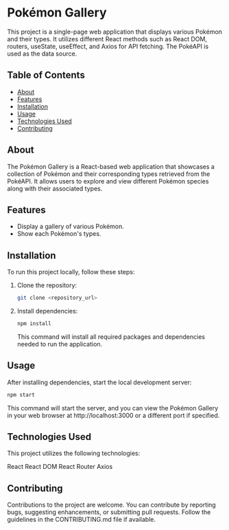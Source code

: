 # Pokémon Gallery

This project is a single-page web application that displays various Pokémon and their types. It utilizes different React methods such as React DOM, routers, useState, useEffect, and Axios for API fetching. The PokéAPI is used as the data source.

## Table of Contents

- [About](#about)
- [Features](#features)
- [Installation](#installation)
- [Usage](#usage)
- [Technologies Used](#technologies-used)
- [Contributing](#contributing)

## About

The Pokémon Gallery is a React-based web application that showcases a collection of Pokémon and their corresponding types retrieved from the PokéAPI. It allows users to explore and view different Pokémon species along with their associated types.

## Features

- Display a gallery of various Pokémon.
- Show each Pokémon's types.

## Installation

To run this project locally, follow these steps:

1. Clone the repository:

    ```bash
    git clone <repository_url>
    ```

2. Install dependencies:

    ```bash
    npm install
    ```

    This command will install all required packages and dependencies needed to run the application.

## Usage

After installing dependencies, start the local development server:

```bash
npm start
```
This command will start the server, and you can view the Pokémon Gallery in your web browser at http://localhost:3000 or a different port if specified.

## Technologies Used

This project utilizes the following technologies:

React
React DOM
React Router
Axios


## Contributing

Contributions to the project are welcome. You can contribute by reporting bugs, suggesting enhancements, or submitting pull requests. Follow the guidelines in the CONTRIBUTING.md file if available.